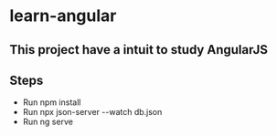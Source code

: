 # learn-angular

## This project have a intuit to study AngularJS

## Steps

* Run npm install
* Run npx json-server --watch db.json
* Run ng serve
